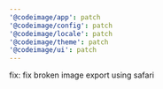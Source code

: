 ```yaml
---
'@codeimage/app': patch
'@codeimage/config': patch
'@codeimage/locale': patch
'@codeimage/theme': patch
'@codeimage/ui': patch
---
```


fix: fix broken image export using safari

